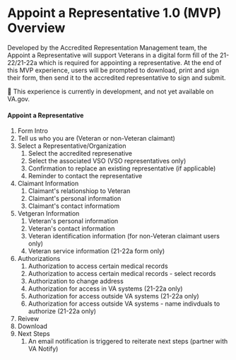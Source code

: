 # Appoint a Representative 1.0 (MVP) Overview

Developed by the Accredited Representation Management team, the Appoint a Representative will support Veterans in a digital form fill of the 21-22/21-22a which is required for appointing a representative.  At the end of this MVP experience, users will be prompted to download, print and sign their form, then send it to the accredited representative to sign and submit.

🚧 This experience is currently in development, and not yet available on VA.gov.

#### Appoint a Representative
1. Form Intro
2. Tell us who you are (Veteran or non-Veteran claimant)
3. Select a Representative/Organization
   1. Select the accredited represenative
   2. Select the associated VSO (VSO representatives only)
   3. Confirmation to replace an existing representative (if applicable)
   4. Reminder to contact the representative
3. Claimant Information
   1. Claimant's relationshiop to Veteran
   2. Claimant's personal information
   3. Claimant's contact informatiom
4. Vetgeran Information
   1. Veteran's personal information
   2. Veteran's contact information
   3. Veteran identification information (for non-Veteran claimant users only)
   4. Veteran service information (21-22a form only)
5. Authorizations
   1. Authorization to access certain medical records
   2. Authorization to access certain medical records - select records
   3. Authorization to change address
   4. Authorization for access in VA systems (21-22a only)
   5. Authorization for access outside VA systems (21-22a only)
   6. Authorization for access outside VA systems - name indivduals to authorize (21-22a only)
6. Reivew
7. Download
8. Next Steps
   1. An email notification is triggered to reiterate next steps (partner with VA Notify)
